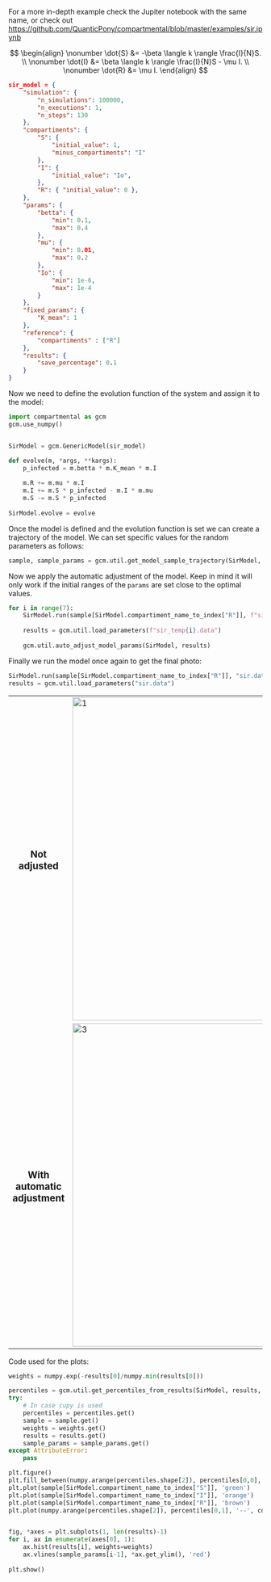 <!-- Copyright 2023 Unai Lería Fortea

Licensed under the Apache License, Version 2.0 (the "License");
you may not use this file except in compliance with the License.
You may obtain a copy of the License at

    http://www.apache.org/licenses/LICENSE-2.0

Unless required by applicable law or agreed to in writing, software
distributed under the License is distributed on an "AS IS" BASIS,
WITHOUT WARRANTIES OR CONDITIONS OF ANY KIND, either express or implied.
See the License for the specific language governing permissions and
limitations under the License. -->

For a more in-depth example check the Jupiter notebook with the same name, or check out https://github.com/QuanticPony/compartmental/blob/master/examples/sir.ipynb


$$
\begin{align}
    \nonumber \dot{S} &= -\beta \langle k \rangle \frac{I}{N}S. \\
    \nonumber \dot{I} &= \beta \langle k \rangle \frac{I}{N}S - \mu I. \\
    \nonumber \dot{R} &= \mu I.
\end{align}
$$

```json
sir_model = {
    "simulation": {
        "n_simulations": 100000,
        "n_executions": 1,
        "n_steps": 130
    },
    "compartiments": {
        "S": { 
            "initial_value": 1,
            "minus_compartiments": "I"
        },
        "I": { 
            "initial_value": "Io",
        },
        "R": { "initial_value": 0 },
    },
    "params": {
        "betta": {
            "min": 0.1,
            "max": 0.4
        },
        "mu": {
            "min": 0.01,
            "max": 0.2
        },
        "Io": {
            "min": 1e-6,
            "max": 1e-4
        }
    },
    "fixed_params": {
        "K_mean": 1
    },
    "reference": {
        "compartiments" : ["R"]
    },
    "results": {
        "save_percentage": 0.1
    }
}
```


Now we need to define the evolution function of the system and assign it to the model:
```py
import compartmental as gcm
gcm.use_numpy()


SirModel = gcm.GenericModel(sir_model)

def evolve(m, *args, **kargs):
    p_infected = m.betta * m.K_mean * m.I
    
    m.R += m.mu * m.I
    m.I += m.S * p_infected - m.I * m.mu
    m.S -= m.S * p_infected
    
SirModel.evolve = evolve
```


Once the model is defined and the evolution function is set we can create a trajectory of the model. We can set specific values for the random parameters as follows:

```py
sample, sample_params = gcm.util.get_model_sample_trajectory(SirModel, **{"betta":0.2, "mu":0.08, "Io": 1e-5})
```

Now we apply the automatic adjustment of the model. Keep in mind it will only work if the initial ranges of the `params` are set close to the optimal values.
```py
for i in range(7):
    SirModel.run(sample[SirModel.compartiment_name_to_index["R"]], f"sir_temp{i}.data")
    
    results = gcm.util.load_parameters(f"sir_temp{i}.data")
    
    gcm.util.auto_adjust_model_params(SirModel, results)
```

Finally we run the model once again to get the final photo:
```py
SirModel.run(sample[SirModel.compartiment_name_to_index["R"]], "sir.data")
results = gcm.util.load_parameters("sir.data")
```

<table>
    <tr> 
        <td> 
            <h3 align='center'> Not adjusted
        </td> 
        <td> <img src="../../images/sir_1.png"  alt="1" width = 500px height = 640px> </td>
        <td> <img src="../../images/sir_2.png" alt="2" width = 500px height = 640px> </td>
    </tr> 
    <tr>
        <td> 
            <h3 align='center'> With automatic adjustment
        </td> 
        <td><img src="../../images/sir_3.png" alt="3" width = 500px height = 640px></td>
        <td><img src="../../images/sir_4.png" alt="4" width = 500px height = 640px>
        </td>
    </tr>
</table>




Code used for the plots:

```py
weights = numpy.exp(-results[0]/numpy.min(results[0]))

percentiles = gcm.util.get_percentiles_from_results(SirModel, results, 30, 70)
try:
    # In case cupy is used
    percentiles = percentiles.get()
    sample = sample.get()
    weights = weights.get()
    results = results.get()
    sample_params = sample_params.get()
except AttributeError:
    pass

plt.figure()
plt.fill_between(numpy.arange(percentiles.shape[2]), percentiles[0,0], percentiles[0,2], alpha=0.3)
plt.plot(sample[SirModel.compartiment_name_to_index["S"]], 'green')
plt.plot(sample[SirModel.compartiment_name_to_index["I"]], 'orange')
plt.plot(sample[SirModel.compartiment_name_to_index["R"]], 'brown')
plt.plot(numpy.arange(percentiles.shape[2]), percentiles[0,1], '--', color='purple')


fig, *axes = plt.subplots(1, len(results)-1)
for i, ax in enumerate(axes[0], 1):
    ax.hist(results[i], weights=weights)
    ax.vlines(sample_params[i-1], *ax.get_ylim(), 'red')
    
plt.show()
```
